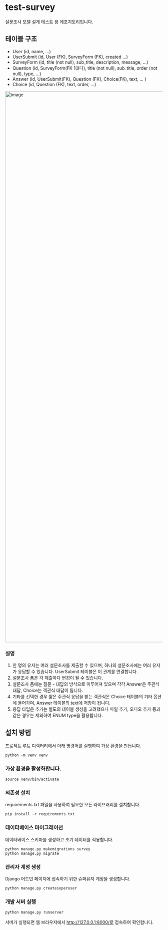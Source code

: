 # test-survey

설문조사 모델 설계 테스트 용 레포지토리입니다.

## 테이블 구조

- User (id, name, ...)
- UserSubmit (id, User (FK), SurveyForm (FK), created ...)
- SurveyForm (id, title (not null), sub_title, description, message, ...)
- Question (id, SurveyForm(FK 1대다), title (not null), sub_title, order (not null), type, ...)
- Answer (id, UserSubmit(FK), Question (FK), Choice(FK), text, ... )
- Choice (id, Question (FK), text, order, ...)

<img width="5168" height="1760" alt="image" src="https://github.com/user-attachments/assets/32ba6d63-b3d8-4d3a-84f0-17ccbf1c6326" />

### 설명

1. 한 명의 유저는 여러 설문조사를 제출할 수 있으며, 하나의 설문조사에는 여러 유저가 응답할 수 있습니다. UserSubmit 테이블은 이 관계를 연결합니다.
2. 설문조사 폼은 각 제출마다 변경이 될 수 있습니다.
3. 설문조사 폼에는 질문 - 대답의 방식으로 이루어져 있으며 각각 Answer은 주관식 대답, Choice는 객관식 대답이 됩니다.
4. 기타를 선택한 경우 짧은 주관식 응답을 받는 객관식은 Choice 테이블의 기타 옵션에 들어가며, Answer 테이블의 text에 저장이 됩니다.
5. 응답 타입은 추가는 별도의 테이블 생성을 고려했으나 파일 추가, 오디오 추가 등과 같은 경우는 제외하여 ENUM type을 활용합니다.

## 설치 방법

프로젝트 루트 디렉터리에서 아래 명령어를 실행하여 가상 환경을 만듭니다.

```
python -m venv venv
```

### 가상 환경을 활성화합니다.

```
source venv/bin/activate
```

### 의존성 설치

requirements.txt 파일을 사용하여 필요한 모든 라이브러리를 설치합니다.

```
pip install -r requirements.txt
```

### 데이터베이스 마이그레이션

데이터베이스 스키마를 생성하고 초기 데이터를 적용합니다.

```
python manage.py makemigrations survey
python manage.py migrate
```

### 관리자 계정 생성

Django 어드민 페이지에 접속하기 위한 슈퍼유저 계정을 생성합니다.

```
python manage.py createsuperuser
```

### 개발 서버 실행

```
python manage.py runserver
```

서버가 실행되면 웹 브라우저에서 http://127.0.0.1:8000/로 접속하여 확인합니다.
